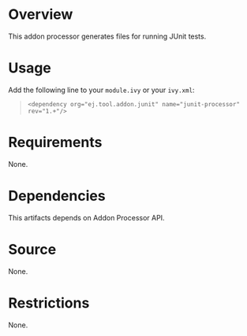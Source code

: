 <!--
	Markdown
	
	Copyright 2016 IS2T. All rights reserved.
	Modification and distribution is permitted under certain conditions.
	IS2T PROPRIETARY/CONFIDENTIAL. Use is subject to license terms.
-->
# Overview
This addon processor generates files for running JUnit tests.

# Usage
Add the following line to your `module.ivy` or your `ivy.xml`:
> `<dependency org="ej.tool.addon.junit" name="junit-processor" rev="1.+"/>`
	
# Requirements
None.

# Dependencies
This artifacts depends on Addon Processor API.

# Source
None.

# Restrictions
None.